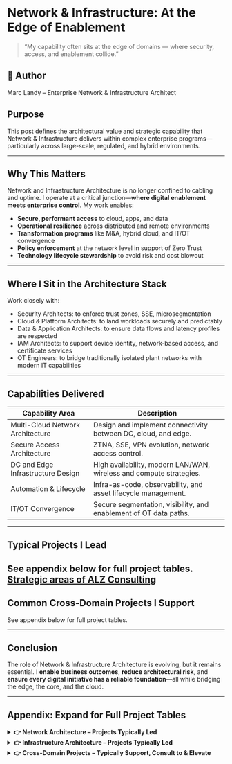 # Network & Infrastructure: At the Edge of Enablement

> “My capability often sits at the edge of domains — where security, access, and enablement collide.”

## 👤 Author  
Marc Landy – Enterprise Network & Infrastructure Architect

## Purpose  
This post defines the architectural value and strategic capability that Network & Infrastructure delivers within complex enterprise programs—particularly across large-scale, regulated, and hybrid environments.

---

## Why This Matters

Network and Infrastructure Architecture is no longer confined to cabling and uptime. I operate at a critical junction—**where digital enablement meets enterprise control**. My work enables:

- **Secure, performant access** to cloud, apps, and data
- **Operational resilience** across distributed and remote environments
- **Transformation programs** like M&A, hybrid cloud, and IT/OT convergence
- **Policy enforcement** at the network level in support of Zero Trust
- **Technology lifecycle stewardship** to avoid risk and cost blowout

---

## Where I Sit in the Architecture Stack

Work closely with:
- Security Architects: to enforce trust zones, SSE, microsegmentation
- Cloud & Platform Architects: to land workloads securely and predictably
- Data & Application Architects: to ensure data flows and latency profiles are respected
- IAM Architects: to support device identity, network-based access, and certificate services
- OT Engineers: to bridge traditionally isolated plant networks with modern IT capabilities

---

## Capabilities Delivered

| Capability Area | Description |
|------------------|-------------|
| Multi-Cloud Network Architecture | Design and implement connectivity between DC, cloud, and edge. |
| Secure Access Architecture | ZTNA, SSE, VPN evolution, network access control. |
| DC and Edge Infrastructure Design | High availability, modern LAN/WAN, wireless and compute strategies. |
| Automation & Lifecycle | Infra-as-code, observability, and asset lifecycle management. |
| IT/OT Convergence | Secure segmentation, visibility, and enablement of OT data paths. |

---

## Typical Projects I Lead

See appendix below for full project tables.
[Strategic areas of ALZ Consulting](https://github.com/marclandy/enterprise-infra/blob/marclandy-integration/architecture%20practice/deliverables/enterprise%20alz/Strategic%20Areas%20of%20ALZ%20Consulting%20Value.md#strategic-areas-of-alz-consulting-value)
---

## Common Cross-Domain Projects I Support

See appendix below for full project tables.

---

## Conclusion

The role of Network & Infrastructure Architecture is evolving, but it remains essential. I **enable business outcomes**, **reduce architectural risk**, and **ensure every digital initiative has a reliable foundation**—all while bridging the edge, the core, and the cloud.

---

## Appendix: Expand for Full Project Tables

<details>
<summary><strong> 👉 Network Architecture – Projects Typically Led</strong></summary>

| Project Name | Typical Scope/Trigger | Role Type |
|--------------|------------------------|-----------|
| Enterprise WAN/SD-WAN Modernisation | Replace MPLS/legacy SD-WAN to enable MCN and cloud-first apps | Lead |
| Branch Network Refresh | Hardware lifecycle, wireless and switching refresh | Lead |
| Cloud Network Integration | Azure, AWS network patterns, ExpressRoute, Direct Connect | Lead |
| DC Interconnect & VXLAN | L2/L3 segmentation, workload mobility, EVPN fabric | Lead |
| IT/OT Segmentation | Purdue segmentation, firewall insertion, NAC | Lead |
| ZTNA/Secure Access Architecture | SASE, ZTNA, identity-aware networking | Lead |
| Network Automation | Intent-based, templated provisioning via Ansible/Terraform | Lead |
| M&A Network Separation | LAN/WAN/Cloud transition design | Lead |
| UC Network Readiness | Teams, Zoom, VoIP support across distributed WAN | Lead |

</details>

<details>
<summary><strong> 👉 Infrastructure Architecture – Projects Typically Led</strong></summary>

| Project Name | Typical Scope/Trigger | Role Type |
|--------------|------------------------|-----------|
| Enterprise Hosting Modernisation | Move from IaaS to containers/serverless | Lead |
| Compute and Storage Refresh | Hardware lifecycle, HCI rollout | Lead |
| Remote Site Modernisation | All-in-one site infrastructure uplift | Lead |
| Disaster Recovery Refresh | DR strategy, DRaaS, replication | Lead |
| Infrastructure Automation | IaC adoption, CMDB sync, config mgmt | Lead |
| Cloud Landing Zone Builds | Base infrastructure, identity, DNS, network | Lead |
| Site Exit / DC Exit | Infrastructure decommission, cloud migration | Lead |
| Lifecycle Management | Asset refresh, patching, supportability uplift | Lead |

</details>

<details>
<summary><strong> 👉 Cross-Domain Projects – Typically Support, Consult to & Elevate</strong></summary>

| Project Name | Typical Role | Why You're Needed |
|--------------|---------------|-------------------|
| Cyber Security Programs | Contributor | Microsegmentation, SASE integration |
| IAM & Certificate Platforms | Consultant | Secure device access, NAC, PKI infra |
| SaaS Migrations (e.g. O365) | Contributor | WAN breakout, perf optimization |
| DevOps & Container Platforms | Support | Infra, storage, DNS, overlay networking |
| Integration Platforms (ESB/API) | Support | Zoning, infra readiness |
| EUC/VDI Modernisation | Support | Network latency, profile tuning |
| Data Platform Initiatives | Support | Peering, IP range mgmt, transit encryption |
| Observability & ITOM Uplift | Contributor | Infra telemetry, SNMP, syslog, CMDB feeds |

</details>
